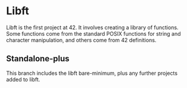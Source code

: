 # Libft

Libft is the first project at 42. It involves creating a library of functions. Some functions come from the standard POSIX functions for string and character manipulation, and others come from 42 definitions.

## Standalone-plus

This branch includes the libft bare-minimum, plus any further projects added to libft.
